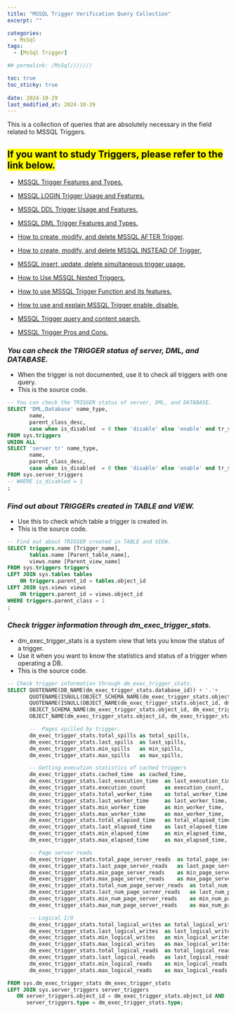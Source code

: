 ```yaml
---
title: "MSSQL Trigger Verification Query Collection"
excerpt: ""

categories:
  - MsSql
tags:
  - [MsSql Trigger]

## permalink: /MsSql///////

toc: true
toc_sticky: true
 
date: 2024-10-29
last_modified_at: 2024-10-29
---
```

 
This is a collection of queries that are absolutely necessary in the field related to MSSQL Triggers.

## <mark>If you want to study Triggers, please refer to the link below.</mark>

- [MSSQL Trigger Features and Types.](https://aurumguide.com/mssql/1058_Trigger_Features_and_Types/ "Trigger Features and Types.")
- [MSSQL LOGIN Trigger Usage and Features.](https://aurumguide.com/mssql/1059_LOGIN_Trigger_Usage_and_Features/ "LOGIN Trigger Usage and Features.")
- [MSSQL DDL Trigger Usage and Features.](https://aurumguide.com/mssql/1060_DDL_Trigger_Usage_Features/ "DDL Trigger Usage and Features.")

- [MSSQL DML Trigger Features and Types.](https://aurumguide.com/mssql/1061_DML_Trigger_Features_Types/ "DML Trigger Features and Types.")

- [How to create, modify, and delete MSSQL AFTER Trigger](https://aurumguide.com/mssql/1062_Trigger_DML_AFTER/ "How to create, modify, and delete MSSQL AFTER Trigger.").
- [How to create, modify, and delete MSSQL INSTEAD OF Trigger.](https://aurumguide.com/mssql/1063_Trigger_DML_INSTEADOF/ "How to create, modify, and delete MSSQL INSTEAD OF Trigger.")
- [MSSQL insert, update, delete simultaneous trigger usage.](https://aurumguide.com/mssql/1064_Trigger_INSERT_UPDATE_DELETE/ "insert, update, delete simultaneous trigger usage.")
- [How to Use MSSQL Nested Triggers.](https://aurumguide.com/mssql/1065_Nested_Triggers/ "How to Use MSSQL Nested Triggers.")
- [How to use MSSQL Trigger Function and its features.](https://aurumguide.com/mssql/1066_Trigger_Function/ "How to use MSSQL Trigger Function and its features.")
- [How to use and explain MSSQL Trigger enable, disable.](https://aurumguide.com/mssql/1067_Trigger_enable_disable/ "How to use and explain MSSQL Trigger enable, disable.")
- [MSSQL Trigger query and content search.](https://aurumguide.com/mssql/1068_Trigger_query_content_search/ "Trigger query and content search.")
- [MSSQL Trigger Pros and Cons.](https://aurumguide.com/mssql/1069_Trigger_Pros_Cons/ "Trigger Pros and Cons.") 

### ***You can check the TRIGGER status of server, DML, and DATABASE.***

- When the trigger is not documented, use it to check all triggers with one query.
- This is the source code.

```sql
-- You can check the TRIGGER status of server, DML, and DATABASE.
SELECT 'DML,Database' name_type,
       name,
       parent_class_desc,     
       case when is_disabled  = 0 then 'disable' else 'enable' end tr_status
FROM sys.triggers
UNION ALL
SELECT 'server tr' name_type,
       name,
       parent_class_desc,    
       case when is_disabled  = 0 then 'disable' else 'enable' end tr_status
FROM sys.server_triggers
-- WHERE is_disabled = 1
;
```

### ***Find out about TRIGGERs created in TABLE and VIEW.***

- Use this to check which table a trigger is created in.
- This is the source code.

```sql
-- Find out about TRIGGER created in TABLE and VIEW.
SELECT triggers.name [Trigger_name],
       tables.name [Parent_table_name],                 
       views.name [Parent_view_name]
FROM sys.triggers triggers
LEFT JOIN sys.tables tables
    ON triggers.parent_id = tables.object_id
LEFT JOIN sys.views views
    ON triggers.parent_id = views.object_id
WHERE triggers.parent_class = 1
;
```

### ***Check trigger information through dm_exec_trigger_stats.***

- dm_exec_trigger_stats is a system view that lets you know the status of a trigger.
- Use it when you want to know the statistics and status of a trigger when operating a DB.
- This is the source code.

```sql
-- Check trigger information through dm_exec_trigger_stats.
SELECT QUOTENAME(DB_NAME(dm_exec_trigger_stats.database_id)) + '.'+
       QUOTENAME(ISNULL(OBJECT_SCHEMA_NAME(dm_exec_trigger_stats.object_id, dm_exec_trigger_stats.database_id), 'Server Trigger')) + '.'+
       QUOTENAME(ISNULL(OBJECT_NAME(dm_exec_trigger_stats.object_id, dm_exec_trigger_stats.database_id),server_triggers.name)) trigger_info,
       OBJECT_SCHEMA_NAME(dm_exec_trigger_stats.object_id, dm_exec_trigger_stats.database_id) schemaName,
       OBJECT_NAME(dm_exec_trigger_stats.object_id, dm_exec_trigger_stats.database_id) objectName,

       --  Pages spilled by trigger.
       dm_exec_trigger_stats.total_spills as total_spills,
       dm_exec_trigger_stats.last_spills  as last_spills,
       dm_exec_trigger_stats.min_spills   as min_spills,
       dm_exec_trigger_stats.max_spills   as max_spills, 

       -- Getting execution statistics of cached triggers
       dm_exec_trigger_stats.cached_time  as cached_time,
       dm_exec_trigger_stats.last_execution_time  as last_execution_time,
       dm_exec_trigger_stats.execution_count      as execution_count,
       dm_exec_trigger_stats.total_worker_time    as total_worker_time,
       dm_exec_trigger_stats.last_worker_time     as last_worker_time,
       dm_exec_trigger_stats.min_worker_time      as min_worker_time,
       dm_exec_trigger_stats.max_worker_time      as max_worker_time,
       dm_exec_trigger_stats.total_elapsed_time   as total_elapsed_time,
       dm_exec_trigger_stats.last_elapsed_time    as last_elapsed_time,
       dm_exec_trigger_stats.min_elapsed_time     as min_elapsed_time,
       dm_exec_trigger_stats.max_elapsed_time     as max_elapsed_time,

       -- Page server reads  
       dm_exec_trigger_stats.total_page_server_reads  as total_page_server_reads,
       dm_exec_trigger_stats.last_page_server_reads   as last_page_server_reads,
       dm_exec_trigger_stats.min_page_server_reads    as min_page_server_reads,
       dm_exec_trigger_stats.max_page_server_reads    as max_page_server_reads,
       dm_exec_trigger_stats.total_num_page_server_reads  as total_num_page_server_reads,
       dm_exec_trigger_stats.last_num_page_server_reads   as last_num_page_server_reads,
       dm_exec_trigger_stats.min_num_page_server_reads    as min_num_page_server_reads,
       dm_exec_trigger_stats.max_num_page_server_reads    as max_num_page_server_reads,

       -- Logical I/O  
       dm_exec_trigger_stats.total_logical_writes as total_logical_writes,
       dm_exec_trigger_stats.last_logical_writes  as last_logical_writes,
       dm_exec_trigger_stats.min_logical_writes   as min_logical_writes,
       dm_exec_trigger_stats.max_logical_writes   as max_logical_writes,
       dm_exec_trigger_stats.total_logical_reads  as total_logical_reads,
       dm_exec_trigger_stats.last_logical_reads   as last_logical_reads,
       dm_exec_trigger_stats.min_logical_reads    as min_logical_reads,
       dm_exec_trigger_stats.max_logical_reads    as max_logical_reads

FROM sys.dm_exec_trigger_stats dm_exec_trigger_stats
LEFT JOIN sys.server_triggers server_triggers
   ON server_triggers.object_id = dm_exec_trigger_stats.object_id AND
      server_triggers.type = dm_exec_trigger_stats.type;
```
